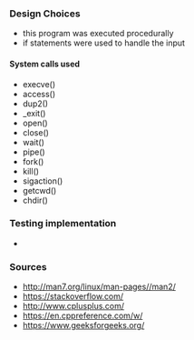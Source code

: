 ### Design Choices
- this program was executed procedurally
- if statements were used to handle the input
#### System calls used
- execve()
- access()
- dup2()
- \_exit()
- open()
- close()
- wait()
- pipe()
- fork()
- kill()
- sigaction()
- getcwd()
- chdir()

### Testing implementation
- 

### Sources
- http://man7.org/linux/man-pages//man2/
- https://stackoverflow.com/
- http://www.cplusplus.com/
- https://en.cppreference.com/w/
- https://www.geeksforgeeks.org/

